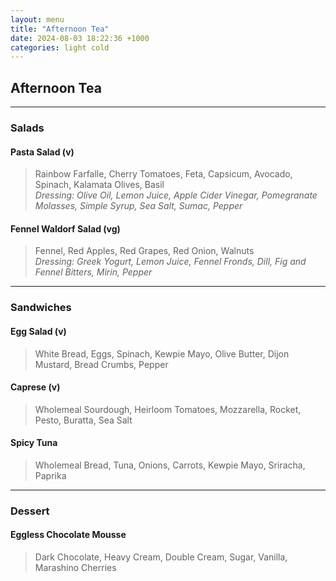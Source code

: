 ```yaml
---
layout: menu
title: "Afternoon Tea"
date: 2024-08-03 18:22:36 +1000
categories: light cold
---
```


## Afternoon Tea

***
 
### Salads

#### Pasta Salad (v)
> Rainbow Farfalle, Cherry Tomatoes, Feta, Capsicum, Avocado, Spinach, Kalamata Olives, Basil  
_Dressing: Olive Oil, Lemon Juice, Apple Cider Vinegar, Pomegranate Molasses, Simple Syrup, Sea Salt, Sumac, Pepper_

#### Fennel Waldorf Salad (vg)
> Fennel, Red Apples, Red Grapes, Red Onion, Walnuts  
_Dressing: Greek Yogurt, Lemon Juice, Fennel Fronds, Dill, Fig and Fennel Bitters, Mirin, Pepper_


***
### Sandwiches

#### Egg Salad (v)
> White Bread, Eggs, Spinach, Kewpie Mayo, Olive Butter, Dijon Mustard, Bread Crumbs, Pepper

#### Caprese (v)
> Wholemeal Sourdough, Heirloom Tomatoes, Mozzarella, Rocket, Pesto, Buratta, Sea Salt

#### Spicy Tuna
> Wholemeal Bread, Tuna, Onions, Carrots, Kewpie Mayo, Sriracha, Paprika

***
### Dessert

#### Eggless Chocolate Mousse
> Dark Chocolate, Heavy Cream, Double Cream, Sugar, Vanilla, Marashino Cherries
